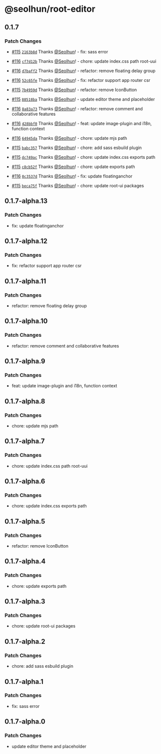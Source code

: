 # @seolhun/root-editor

## 0.1.7

### Patch Changes

- [#115](https://github.com/Seolhun/root-editor/pull/115) [`2163b8d`](https://github.com/Seolhun/root-editor/commit/2163b8d4fa2be2f275ad2d64d5769f2c33dbd4a3) Thanks [@Seolhun](https://github.com/Seolhun)! - fix: sass error

- [#116](https://github.com/Seolhun/root-editor/pull/116) [`cf7d12b`](https://github.com/Seolhun/root-editor/commit/cf7d12b83e282c8eb8cba838a0d7b02d8537fdf5) Thanks [@Seolhun](https://github.com/Seolhun)! - chore: update index.css path root-uui

- [#116](https://github.com/Seolhun/root-editor/pull/116) [`d7baff2`](https://github.com/Seolhun/root-editor/commit/d7baff21888654f13c0297ff6a931fb99d8ef016) Thanks [@Seolhun](https://github.com/Seolhun)! - refactor: remove floating delay group

- [#116](https://github.com/Seolhun/root-editor/pull/116) [`52c65fe`](https://github.com/Seolhun/root-editor/commit/52c65feb47b412f76beff578444f9e053a65f992) Thanks [@Seolhun](https://github.com/Seolhun)! - fix: refactor support app router csr

- [#115](https://github.com/Seolhun/root-editor/pull/115) [`7b4959d`](https://github.com/Seolhun/root-editor/commit/7b4959dae98071d2c488b12c08fb448c23912af2) Thanks [@Seolhun](https://github.com/Seolhun)! - refactor: remove IconButton

- [#115](https://github.com/Seolhun/root-editor/pull/115) [`88518ba`](https://github.com/Seolhun/root-editor/commit/88518ba9e7bde361f7b6471619873886c0bad007) Thanks [@Seolhun](https://github.com/Seolhun)! - update editor theme and placeholder

- [#116](https://github.com/Seolhun/root-editor/pull/116) [`8a83a73`](https://github.com/Seolhun/root-editor/commit/8a83a732629ab37a306f597af1ebb58c292a6bd3) Thanks [@Seolhun](https://github.com/Seolhun)! - refactor: remove comment and collaborative features

- [#116](https://github.com/Seolhun/root-editor/pull/116) [`428bbf0`](https://github.com/Seolhun/root-editor/commit/428bbf0a3801e6c82770f3946a86498a6f89b230) Thanks [@Seolhun](https://github.com/Seolhun)! - feat: update image-plugin and i18n, function context

- [#116](https://github.com/Seolhun/root-editor/pull/116) [`64945da`](https://github.com/Seolhun/root-editor/commit/64945da66c0ccdd30a67903ee6ef6b9045a2acc4) Thanks [@Seolhun](https://github.com/Seolhun)! - chore: update mjs path

- [#115](https://github.com/Seolhun/root-editor/pull/115) [`babc357`](https://github.com/Seolhun/root-editor/commit/babc3575ce44d6b38061248faebdc3b92361c208) Thanks [@Seolhun](https://github.com/Seolhun)! - chore: add sass esbuild plugin

- [#115](https://github.com/Seolhun/root-editor/pull/115) [`dc749ac`](https://github.com/Seolhun/root-editor/commit/dc749ac2de1d376c3ee774f6d5d67c9a02b5fd25) Thanks [@Seolhun](https://github.com/Seolhun)! - chore: update index.css exports path

- [#115](https://github.com/Seolhun/root-editor/pull/115) [`c8cb52f`](https://github.com/Seolhun/root-editor/commit/c8cb52f95b9e193d010bd3b46f58e7a63f91e019) Thanks [@Seolhun](https://github.com/Seolhun)! - chore: update exports path

- [#116](https://github.com/Seolhun/root-editor/pull/116) [`0c3537d`](https://github.com/Seolhun/root-editor/commit/0c3537dd5e68859568d18b62244b36ff3fa75e0c) Thanks [@Seolhun](https://github.com/Seolhun)! - fix: update floatinganchor

- [#115](https://github.com/Seolhun/root-editor/pull/115) [`beca75f`](https://github.com/Seolhun/root-editor/commit/beca75f2caedc89b62a98ebc3d61689e0495558e) Thanks [@Seolhun](https://github.com/Seolhun)! - chore: update root-ui packages

## 0.1.7-alpha.13

### Patch Changes

- fix: update floatinganchor

## 0.1.7-alpha.12

### Patch Changes

- fix: refactor support app router csr

## 0.1.7-alpha.11

### Patch Changes

- refactor: remove floating delay group

## 0.1.7-alpha.10

### Patch Changes

- refactor: remove comment and collaborative features

## 0.1.7-alpha.9

### Patch Changes

- feat: update image-plugin and i18n, function context

## 0.1.7-alpha.8

### Patch Changes

- chore: update mjs path

## 0.1.7-alpha.7

### Patch Changes

- chore: update index.css path root-uui

## 0.1.7-alpha.6

### Patch Changes

- chore: update index.css exports path

## 0.1.7-alpha.5

### Patch Changes

- refactor: remove IconButton

## 0.1.7-alpha.4

### Patch Changes

- chore: update exports path

## 0.1.7-alpha.3

### Patch Changes

- chore: update root-ui packages

## 0.1.7-alpha.2

### Patch Changes

- chore: add sass esbuild plugin

## 0.1.7-alpha.1

### Patch Changes

- fix: sass error

## 0.1.7-alpha.0

### Patch Changes

- update editor theme and placeholder
